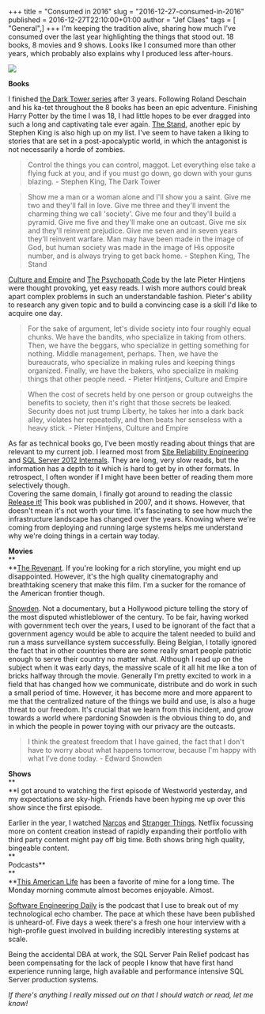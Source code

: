 +++
title = "Consumed in 2016"
slug = "2016-12-27-consumed-in-2016"
published = 2016-12-27T22:10:00+01:00
author = "Jef Claes"
tags = [ "General",]
+++
I'm keeping the tradition alive, sharing how much I've consumed over the
last year highlighting the things that stood out. 18 books, 8 movies and
9 shows. Looks like I consumed more than other years, which probably
also explains why I produced less after-hours.  

[](https://2.bp.blogspot.com/-Dy-mEGhkkrY/WF-x1lN-H2I/AAAAAAAAQRU/Bt2-mKFDqpsuP7udf0TL2T-ZjMmPJYLrQCLcB/s1600/Consumed2016.png)[![](../images/thumbnails/2016-12-27-consumed-in-2016-Consumed2016.png)](../images/2016-12-27-consumed-in-2016-Consumed2016.png)

  
**Books**  
  
I finished [the Dark Tower
series](https://www.amazon.com/gp/product/B01N49DY6V/ref=as_li_tl?ie=UTF8&camp=1789&creative=9325&creativeASIN=B01N49DY6V&linkCode=as2&tag=diofanedebyje-20&linkId=1adc667326be5a331e60a6dd5887c04d)
after 3 years. Following Roland Deschain and his ka-tet throughout the 8
books has been an epic adventure. Finishing Harry Potter by the time I
was 18, I had little hopes to be ever dragged into such a long and
captivating tale ever again. [The
Stand](https://www.amazon.com/gp/product/0307947300/ref=as_li_tl?ie=UTF8&camp=1789&creative=9325&creativeASIN=0307947300&linkCode=as2&tag=diofanedebyje-20&linkId=6a6574320422180688105e09b861f0f2),
another epic by Stephen King is also high up on my list. I've seem to
have taken a liking to stories that are set in a post-apocalyptic world,
in which the antagonist is not necessarily a horde of zombies.  

> Control the things you can control, maggot. Let everything else take a
> flying fuck at you, and if you must go down, go down with your guns
> blazing. - Stephen King, The Dark Tower

> Show me a man or a woman alone and I'll show you a saint. Give me two
> and they'll fall in love. Give me three and they'll invent the
> charming thing we call 'society'. Give me four and they'll build a
> pyramid. Give me five and they'll make one an outcast. Give me six and
> they'll reinvent prejudice. Give me seven and in seven years they'll
> reinvent warfare. Man may have been made in the image of God, but
> human society was made in the image of His opposite number, and is
> always trying to get back home. - Stephen King, The Stand

[Culture and
Empire](https://www.amazon.com/gp/product/1492999776/ref=as_li_qf_sp_asin_il_tl?ie=UTF8&tag=diofanedebyje-20&camp=1789&creative=9325&linkCode=as2&creativeASIN=1492999776&linkId=03afcb88b939d45a6ebfedc09ebdbbf4)
and [The Psychopath
Code](https://www.amazon.com/gp/product/1514342022/ref=as_li_qf_sp_asin_il_tl?ie=UTF8&tag=diofanedebyje-20&camp=1789&creative=9325&linkCode=as2&creativeASIN=1514342022&linkId=612a4ff9d8bbab71929db9b734caae8d)
by the late Pieter Hintjens were thought provoking, yet easy reads. I
wish more authors could break apart complex problems in such an
understandable fashion. Pieter's ability to research any given topic and
to build a convincing case is a skill I'd like to acquire one day.  

> For the sake of argument, let's divide society into four roughly equal
> chunks. We have the bandits, who specialize in taking from others.
> Then, we have the beggars, who specialize in getting something for
> nothing. Middle management, perhaps. Then, we have the bureaucrats,
> who specialize in making rules and keeping things organized. Finally,
> we have the bakers, who specialize in making things that other people
> need. - Pieter Hintjens, Culture and Empire

> When the cost of secrets held by one person or group outweighs the
> benefits to society, then it's right that those secrets be leaked.
> Security does not just trump Liberty, he takes her into a dark back
> alley, violates her repeatedly, and then beats her senseless with a
> heavy stick. - Pieter Hintjens, Culture and Empire

As far as technical books go, I've been mostly reading about things that
are relevant to my current job. I learned most from [Site Reliability
Engineering](https://www.amazon.com/gp/product/149192912X/ref=as_li_qf_sp_asin_il_tl?ie=UTF8&tag=diofanedebyje-20&camp=1789&creative=9325&linkCode=as2&creativeASIN=149192912X&linkId=a194cfa2ea5cdc2427fd1452d83c15a5)
and [SQL Server 2012
Internals](https://www.amazon.com/gp/product/0735658560/ref=as_li_qf_sp_asin_il_tl?ie=UTF8&tag=diofanedebyje-20&camp=1789&creative=9325&linkCode=as2&creativeASIN=0735658560&linkId=8aa3434b97209c75c728659b2fb92a5e).
They are long, very slow reads, but the information has a depth to it
which is hard to get by in other formats. In retrospect, I often wonder
if I might have been better of reading them more selectively though.  
Covering the same domain, I finally got around to reading the classic
[Release
it!](https://www.amazon.com/gp/product/0978739213/ref=as_li_qf_sp_asin_il_tl?ie=UTF8&tag=diofanedebyje-20&camp=1789&creative=9325&linkCode=as2&creativeASIN=0978739213&linkId=88f383c6d381d16ab2482c69a5364c89)
This book was published in 2007, and it shows. However, that doesn't
mean it's not worth your time. It's fascinating to see how much the
infrastructure landscape has changed over the years. Knowing where we're
coming from deploying and running large systems helps me understand why
we're doing things in a certain way today.  
  
**Movies**  
**  
**[The Revenant](http://www.imdb.com/title/tt1663202/?ref_=fn_al_tt_1).
If you're looking for a rich storyline, you might end up disappointed.
However, it's the high quality cinematography and breathtaking scenery
that make this film. I'm a sucker for the romance of the American
frontier though.  
  
[Snowden](http://www.imdb.com/title/tt3774114/?ref_=fn_al_tt_1). Not a
documentary, but a Hollywood picture telling the story of the most
disputed whistleblower of the century. To be fair, having worked with
government tech over the years, I used to be ignorant of the fact that a
government agency would be able to acquire the talent needed to build
and run a mass surveillance system successfully. Being Belgian, I
totally ignored the fact that in other countries there are some really
smart people patriotic enough to serve their country no matter what.
Although I read up on the subject when it was early days, the massive
scale of it all hit me like a ton of bricks halfway through the movie.
Generally I'm pretty excited to work in a field that has changed how we
communicate, distribute and do work in such a small period of time.
However, it has become more and more apparent to me that the centralized
nature of the things we build and use, is also a huge threat to our
freedom. It's crucial that we learn from this incident, and grow towards
a world where pardoning Snowden is the obvious thing to do, and in which
the people in power toying with our privacy are the outcasts.  

> I think the greatest freedom that I have gained, the fact that I don't
> have to worry about what happens tomorrow, because I'm happy with what
> I've done today. - Edward Snowden

**Shows**  
**  
**I got around to watching the first episode of Westworld yesterday, and
my expectations are sky-high. Friends have been hyping me up over this
show since the first episode.  
  
Earlier in the year, I watched
[Narcos](http://www.imdb.com/title/tt2707408/?ref_=fn_al_tt_1) and
[Stranger Things](http://www.imdb.com/title/tt4574334/?ref_=nv_sr_1).
Netflix focussing more on content creation instead of rapidly expanding
their portfolio with third party content might pay off big time. Both
shows bring high quality, bingeable content.  
**  
Podcasts**  
**  
**[This American Life](https://www.thisamericanlife.org/) has been a
favorite of mine for a long time. The Monday morning commute almost
becomes enjoyable. Almost.  
  
[Software Engineering Daily](https://softwareengineeringdaily.com/) is
the podcast that I use to break out of my technological echo chamber.
The pace at which these have been published is unheard-of. Five days a
week there's a fresh one hour interview with a high-profile guest
involved in building incredibly interesting systems at scale.  
  
Being the accidental DBA at work, the SQL Server Pain Relief podcast has
been compensating for the lack of people I know that have first hand
experience running large, high available and performance intensive SQL
Server production systems.  
  
*If there's anything I really missed out on that I should watch or read,
let me know!*
